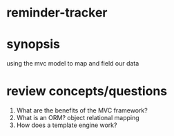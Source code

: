 # reminder-tracker

# synopsis
using the mvc model to map and field our data

# review concepts/questions 
1. What are the benefits of the MVC framework? 
2. What is an ORM?
object relational mapping
3. How does a template engine work?